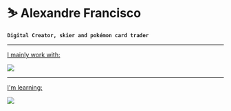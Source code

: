 # ⛷️ Alexandre Francisco
**`Digital Creator, skier and pokémon card trader`**
<hr>
<p align="center">
  <a href="https://skillicons.dev">
    <p>I mainly work with:</p>
    <img src="https://skillicons.dev/icons?i=python,html,css,js,bootstrap" />
  </a>
</p>
<hr>
<p align="center">
  <a href="https://skillicons.dev">
    <p>I'm learning:</p>
    <img src="https://skillicons.dev/icons?i=flask,react,mongodb" />
  </a>
</p>

<!---
omilhano/omilhano is a ✨ special ✨ repository because its `README.md` (this file) appears on your GitHub profile.
You can click the Preview link to take a look at your changes.
--->
